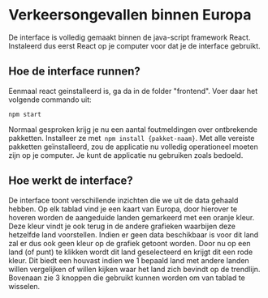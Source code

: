 # Verkeersongevallen binnen Europa

De interface is volledig gemaakt binnen de java-script framework React. Instaleerd dus eerst React op je computer voor dat je de interface gebruikt.

## Hoe de interface runnen?

Eenmaal react geinstalleerd is, ga da in de folder "frontend". Voer daar het volgende commando uit:

```
npm start
```
Normaal gesproken krijg je nu een aantal foutmeldingen over ontbrekende pakketten. Installeer ze met``` npm install {pakket-naam}```.
Met alle vereiste pakketten geïnstalleerd, zou de applicatie nu volledig operationeel moeten zijn op je computer.
Je kunt de applicatie nu gebruiken zoals bedoeld. 

## Hoe werkt de interface?

De interface toont verschillende inzichten die we uit de data gehaald hebben. Op elk tablad vind je een kaart van Europa, door hierover te hoveren
worden de aangeduide landen gemarkeerd met een oranje kleur. Deze kleur vindt je ook terug in de andere grafieken waarbijen deze hetzelfde land voorstellen.
Indien er geen data beschikbaar is voor dit land zal er dus ook geen kleur op de grafiek getoont worden. Door nu op een land (of punt) te klikken wordt dit land 
geselecteerd en krijgt dit een rode kleur. Dit biedt een houvast indien we 1 bepaald land met andere landen willen vergelijken of willen kijken waar het land zich bevindt
op de trendlijn. Bovenaan zie 3 knoppen die gebruikt kunnen worden om van tablad te wisselen.



